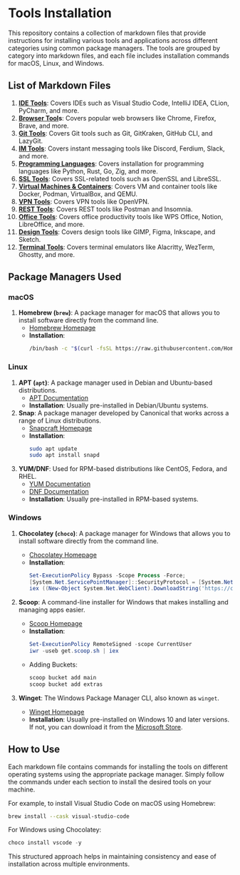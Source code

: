 # Tools Installation

This repository contains a collection of markdown files that provide instructions for installing various tools and applications across different categories using common package managers. The tools are grouped by category into markdown files, and each file includes installation commands for macOS, Linux, and Windows.

## List of Markdown Files

1. **[IDE Tools](ide.md)**: Covers IDEs such as Visual Studio Code, IntelliJ IDEA, CLion, PyCharm, and more.
2. **[Browser Tool](browser.md)s**: Covers popular web browsers like Chrome, Firefox, Brave, and more.
3. **[Git Tools](git.md)**: Covers Git tools such as Git, GitKraken, GitHub CLI, and LazyGit.
4. **[IM Tools](im.md)**: Covers instant messaging tools like Discord, Ferdium, Slack, and more.
5. **[Programming Languages](language.md)**: Covers installation for programming languages like Python, Rust, Go, Zig, and more.
6. **[SSL Tools](ssl.md)**: Covers SSL-related tools such as OpenSSL and LibreSSL.
7. **[Virtual Machines & Containers](vm.md)**: Covers VM and container tools like Docker, Podman, VirtualBox, and QEMU.
8. **[VPN Tools](vpn.md)**: Covers VPN tools like OpenVPN.
9. **[REST Tools](rest.md)**: Covers REST tools like Postman and Insomnia.
10. **[Office Tools](office.md)**: Covers office productivity tools like WPS Office, Notion, LibreOffice, and more.
11. **[Design Tools](design.md)**: Covers design tools like GIMP, Figma, Inkscape, and Sketch.
12. **[Terminal Tools](terminal.md)**: Covers terminal emulators like Alacritty, WezTerm, Ghostty, and more.

## Package Managers Used

### macOS

1. **Homebrew (`brew`)**: A package manager for macOS that allows you to install software directly from the command line.
   - [Homebrew Homepage](https://brew.sh/)
   - **Installation**:
     ```bash
     /bin/bash -c "$(curl -fsSL https://raw.githubusercontent.com/Homebrew/install/HEAD/install.sh)"
     ```

### Linux

1. **APT (`apt`)**: A package manager used in Debian and Ubuntu-based distributions.
   - [APT Documentation](https://wiki.debian.org/Apt)
   - **Installation**: Usually pre-installed in Debian/Ubuntu systems.
2. **Snap**: A package manager developed by Canonical that works across a range of Linux distributions.
   - [Snapcraft Homepage](https://snapcraft.io/)
   - **Installation**:
     ```bash
     sudo apt update
     sudo apt install snapd
     ```
3. **YUM/DNF**: Used for RPM-based distributions like CentOS, Fedora, and RHEL.
   - [YUM Documentation](http://yum.baseurl.org/)
   - [DNF Documentation](https://dnf.readthedocs.io/)
   - **Installation**: Usually pre-installed in RPM-based systems.

### Windows

1. **Chocolatey (`choco`)**: A package manager for Windows that allows you to install software directly from the command line.
   - [Chocolatey Homepage](https://chocolatey.org/)
   - **Installation**:
     ```powershell
     Set-ExecutionPolicy Bypass -Scope Process -Force; 
     [System.Net.ServicePointManager]::SecurityProtocol = [System.Net.ServicePointManager]::SecurityProtocol -bor 3072; 
     iex ((New-Object System.Net.WebClient).DownloadString('https://community.chocolatey.org/install.ps1'))
     ```
2. **Scoop**: A command-line installer for Windows that makes installing and managing apps easier.
   - [Scoop Homepage](https://scoop.sh/)
   - **Installation**:
     ```powershell
     Set-ExecutionPolicy RemoteSigned -scope CurrentUser
     iwr -useb get.scoop.sh | iex
     ```
   - Adding Buckets:
     ```powershell
     scoop bucket add main
     scoop bucket add extras
     ```

3. **Winget**: The Windows Package Manager CLI, also known as `winget`.
   - [Winget Homepage](https://aka.ms/winget)
   - **Installation**: Usually pre-installed on Windows 10 and later versions. If not, you can download it from the [Microsoft Store](https://aka.ms/winget).

## How to Use

Each markdown file contains commands for installing the tools on different operating systems using the appropriate package manager. Simply follow the commands under each section to install the desired tools on your machine.

For example, to install Visual Studio Code on macOS using Homebrew:

```bash
brew install --cask visual-studio-code
```

For Windows using Chocolatey:

```powershell
choco install vscode -y
```

This structured approach helps in maintaining consistency and ease of installation across multiple environments.
